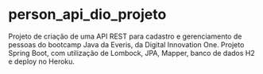 # person_api_dio_projeto

Projeto de criação de uma API REST para cadastro e gerenciamento de pessoas do bootcamp Java da Everis, da Digital Innovation One.
Projeto Spring Boot, com utilização de Lombock, JPA, Mapper, banco de dados H2 e deploy no Heroku.
